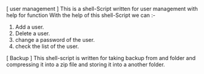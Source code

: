 [ user management ]
This is a shell-Script written for user management with help for function
With the help of this shell-Script we can :-
1. Add a user.
2. Delete a user.
3. change a password of the user.
4. check the list of the user.


[ Backup ]
This shell-script is written for taking backup from and folder and compressing it 
into a zip file and storing it into a another folder.
